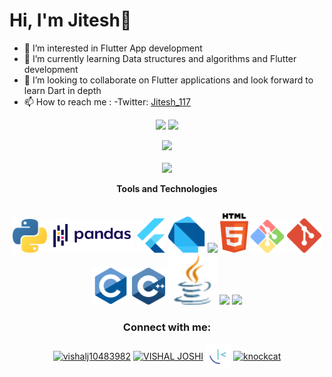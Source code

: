 # Hi, I'm Jitesh👋
- 👀 I’m interested in Flutter App development
- 🌱 I’m currently learning Data structures and algorithms and Flutter development
- 💞️ I’m looking to collaborate on Flutter applications and look forward to learn Dart in depth
- 📫 How to reach me :
   -Twitter:  [Jitesh_117](https://twitter.com/Jitesh_117)

   
   
<p align="center">
 <img width="48%" src="https://github-readme-stats.vercel.app/api?username=jitesh117&show_icons=true&theme=gotham&count_private=true"> 
 <img  width="48%" src="https://github-readme-streak-stats.herokuapp.com/?user=jitesh117&theme=gotham" />
</p>
<p align="left">
   <p align="center">
 <img width="400px" src="https://github-readme-stats.vercel.app/api/top-langs/?username=jitesh117&layout=compact&theme=gotham&custom_title=Languages" /> 
 <br>
 <br>
 <img width="600px"src="https://holopin.io/api/user/board?user=jitesh117">

<p align="center">
 <b>Tools and Technologies</b>
 <br>
 <br>
 
 <p align = "center">
 <img width="55px" src="./icons/python.svg"/>
 <img height="55px" src="./icons/pandas.png"/>
 <img width="45px" src="./icons/flutter.svg"/>
 <img width="60px" src="./icons/dart.png"/>
 <img width="55px" src="https://cdn-icons-png.flaticon.com/512/5968/5968705.png" />
 <img width="45px" src="./icons/html.svg"/>
  <img width="55px" src="./icons/git-bash.svg"/>
    <img width="55px" src="./icons/git-icon.svg"/>
   <img width="60px" src="./icons/c.svg"/>
 <img width="53px" src="./icons/cpp.svg"/>
 <img width="80px" src="./icons/java.svg"/>
 <img width="55px" src="https://upload.wikimedia.org/wikipedia/commons/6/6a/JavaScript-logo.png"/>
 <img width="55px" src="https://upload.wikimedia.org/wikipedia/commons/thumb/2/2d/Visual_Studio_Code_1.18_icon.svg/1028px-Visual_Studio_Code_1.18_icon.svg.png" />

 </p>
</p>

 <h3 align="Center"><b>Connect with me:</b></h3>
</p>
<p align="center">
<a href="https://twitter.com/Jitesh_117" target="blank"><img width="40px" height="40px" align="center" src="https://raw.githubusercontent.com/rahuldkjain/github-profile-readme-generator/master/src/images/icons/Social/twitter.svg" alt="vishalj10483982" height="30" width="40" /></a>
  <a href="https://www.linkedin.com/in/jitesh-kumar-sahoo-307a59166/" target="blank"><img width="40px" height="40px" align="center" src="https://raw.githubusercontent.com/rahuldkjain/github-profile-readme-generator/master/src/images/icons/Social/linked-in-alt.svg" alt="VISHAL JOSHI" height="30" width="40" /></a>
<a href="https://www.frontendmentor.io/profile/Jitesh117" target="blank"><img width="40px" height="40px" align="center" src="./icons/frontendmentor.png" alt="knockcat" height="30" width="40" /></a>
<a href="https://leetcode.com/Jitesh117/" target="blank"><img width="40px" height="40px" align="center" src="https://raw.githubusercontent.com/rahuldkjain/github-profile-readme-generator/master/src/images/icons/Social/leet-code.svg" alt="knockcat" height="30" width="40" /></a>
</p>
<!-- <a href="https://www.hackerearth.com/@knockcat" target="blank"><img align="center" src="https://raw.githubusercontent.com/rahuldkjain/github-profile-readme-generator/master/src/images/icons/Social/hackerearth.svg" alt="@knockcat" height="30" width="40" /></a> -->
</p>
<!---
Jitesh117/Jitesh117 is a ✨ special ✨ repository because its `README.md` (this file) appears on your GitHub profile.
You can click the Preview link to take a look at your changes.
--->
